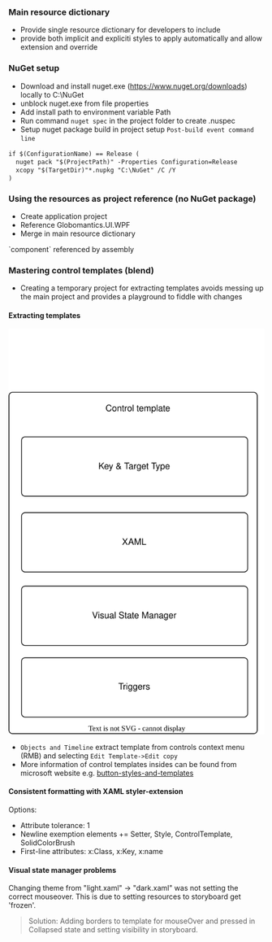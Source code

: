 ### Main resource dictionary
- Provide single resource dictionary for developers to include
- provide both implicit and expliciti styles to apply automatically and allow extension and override

### NuGet setup
- Download and install nuget.exe (https://www.nuget.org/downloads) locally to C:\NuGet
- unblock nuget.exe from file properties
- Add install path to environment variable Path
- Run command `nuget spec` in the project folder to create <project-name>.nuspec 
- Setup nuget package build in project setup `Post-build event command line`
```
if $(ConfigurationName) == Release (
  nuget pack "$(ProjectPath)" -Properties Configuration=Release
  xcopy "$(TargetDir)"*.nupkg "C:\NuGet" /C /Y
)
```

### Using the resources as project reference (no NuGet package)
- Create application project
- Reference Globomantics.UI.WPF
- Merge in main resource dictionary
<ResourceDictionary Source="/Globomantics.UI.WPF;component/Themes/Globomantics.UI.WPF.xaml"/>
`component` referenced by assembly

### Mastering control templates (blend)
- Creating a temporary project for extracting templates avoids messing up the main project and
provides a playground to fiddle with changes
#### Extracting templates
![Control template structure](ControlTemplateStructure.svg)
- `Objects and Timeline` extract template from controls context menu (RMB) and selecting `Edit Template->Edit copy`
- More information of control templates insides can be found from microsoft website e.g.
[button-styles-and-templates](https://learn.microsoft.com/en-us/dotnet/desktop/wpf/controls/button-styles-and-templates)
#### Consistent formatting with XAML styler-extension
Options:
* Attribute tolerance: 1
* Newline exemption elements += Setter, Style, ControlTemplate, SolidColorBrush
* First-line attributes: x:Class, x:Key, x:name

#### Visual state manager problems
Changing theme from "light.xaml" -> "dark.xaml" was not setting the correct mouseover.
This is due to setting resources to storyboard get 'frozen'.
>Solution:
Adding borders to template for mouseOver and pressed in Collapsed state and setting visibility in storyboard.
